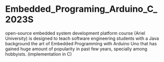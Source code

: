 # Embedded_Programing_Arduino_C_2023S
open-source embedded system development platform course (Ariel University) is designed to teach software engineering students with a Java background the art of  Embedded Programming with Arduino Uno that has gained huge amount of popularity in past few years, specially among hobbyists. (implementation in C)
